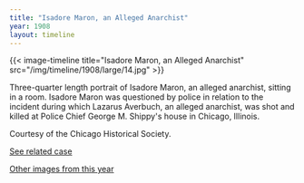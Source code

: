```yaml
---
title: "Isadore Maron, an Alleged Anarchist"
year: 1908
layout: timeline
---
```


{{< image-timeline title="Isadore Maron, an Alleged Anarchist" src="/img/timeline/1908/large/14.jpg" >}}


Three-quarter length portrait of Isadore Maron, an alleged anarchist, sitting in a room. Isadore Maron was questioned by police in relation to the incident during which Lazarus Averbuch, an alleged anarchist, was shot and killed at Police Chief George M. Shippy's house in Chicago, Illinois. 

Courtesy of the Chicago Historical Society. 

[See related case](/database/55/)

[Other images from this year](/historical/timeline/1908)